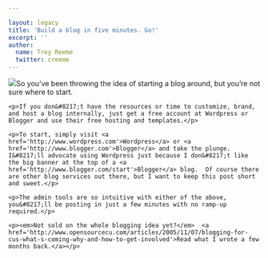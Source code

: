 ```yaml
---

layout: legacy
title: 'Build a blog in five minutes. Go!'
excerpt: ''
author:
  name: Trey Reeme
  twitter: creeme
---
```


<p><img src='/images/legacy/stopwatch.jpg' class="right"/>So you&#8217;ve been throwing the idea of starting a blog around, but you&#8217;re not sure where to start.</p>

    <p>If you don&#8217;t have the resources or time to customize, brand, and host a blog internally, just get a free account at Wordpress or Blogger and use their free hosting and templates.</p>

    <p>To start, simply visit <a href='http://www.wordpress.com'>Wordpress</a> or <a href='http://www.blogger.com'>Blogger</a> and take the plunge.  I&#8217;ll advocate using Wordpress just because I don&#8217;t like the big banner at the top of a <a href='http://www.blogger.com/start'>Blogger</a> blog.  Of course there are other blog services out there, but I want to keep this post short and sweet.</p>

    <p>The admin tools are so intuitive with either of the above, you&#8217;ll be posting in just a few minutes with no ramp-up required.</p>

    <p><em>Not sold on the whole blogging idea yet?</em>  <a href='http://www.opensourcecu.com/articles/2005/11/07/blogging-for-cus-what-s-coming-why-and-how-to-get-involved'>Read what I wrote a few months back.</a></p>